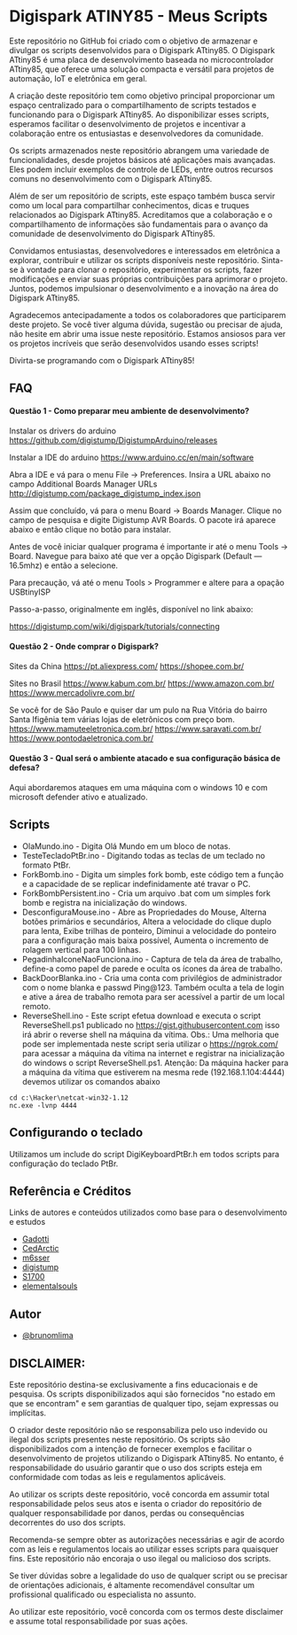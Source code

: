 
# Digispark ATINY85 - Meus Scripts

Este repositório no GitHub foi criado com o objetivo de armazenar e divulgar os scripts desenvolvidos para o Digispark ATtiny85. O Digispark ATtiny85 é uma placa de desenvolvimento baseada no microcontrolador ATtiny85, que oferece uma solução compacta e versátil para projetos de automação, IoT e eletrônica em geral.

A criação deste repositório tem como objetivo principal proporcionar um espaço centralizado para o compartilhamento de scripts testados e funcionando para o Digispark ATtiny85. Ao disponibilizar esses scripts, esperamos facilitar o desenvolvimento de projetos e incentivar a colaboração entre os entusiastas e desenvolvedores da comunidade.

Os scripts armazenados neste repositório abrangem uma variedade de funcionalidades, desde projetos básicos até aplicações mais avançadas. Eles podem incluir exemplos de controle de LEDs, entre outros recursos comuns no desenvolvimento com o Digispark ATtiny85.

Além de ser um repositório de scripts, este espaço também busca servir como um local para compartilhar conhecimentos, dicas e truques relacionados ao Digispark ATtiny85. Acreditamos que a colaboração e o compartilhamento de informações são fundamentais para o avanço da comunidade de desenvolvimento do Digispark ATtiny85.

Convidamos entusiastas, desenvolvedores e interessados em eletrônica a explorar, contribuir e utilizar os scripts disponíveis neste repositório. Sinta-se à vontade para clonar o repositório, experimentar os scripts, fazer modificações e enviar suas próprias contribuições para aprimorar o projeto. Juntos, podemos impulsionar o desenvolvimento e a inovação na área do Digispark ATtiny85.

Agradecemos antecipadamente a todos os colaboradores que participarem deste projeto. Se você tiver alguma dúvida, sugestão ou precisar de ajuda, não hesite em abrir uma issue neste repositório. Estamos ansiosos para ver os projetos incríveis que serão desenvolvidos usando esses scripts!

Divirta-se programando com o Digispark ATtiny85!

## FAQ

#### Questão 1 - Como preparar meu ambiente de desenvolvimento?

Instalar os drivers do arduino
https://github.com/digistump/DigistumpArduino/releases

Instalar a IDE do arduino
https://www.arduino.cc/en/main/software

Abra a IDE e vá para o menu File -> Preferences. Insira a URL abaixo no campo Additional Boards Manager URLs
http://digistump.com/package_digistump_index.json

Assim que concluído, vá para o menu Board -> Boards Manager. Clique no campo de pesquisa e digite Digistump AVR Boards. O pacote irá aparece abaixo e então clique no botão para instalar.

Antes de você iniciar qualquer programa é importante ir até o menu Tools -> Board. Navegue para baixo até que ver a opção Digispark (Default — 16.5mhz) e então a selecione.

Para precaução, vá até o menu Tools > Programmer e altere para a opação USBtinyISP

Passo-a-passo, originalmente em inglês, disponível no link abaixo:

https://digistump.com/wiki/digispark/tutorials/connecting

#### Questão 2 - Onde comprar o Digispark?

Sites da China 
https://pt.aliexpress.com/
https://shopee.com.br/

Sites no Brasil
https://www.kabum.com.br/
https://www.amazon.com.br/
https://www.mercadolivre.com.br/

Se você for de São Paulo e quiser dar um pulo na Rua Vitória do bairro Santa Ifigênia tem várias lojas de eletrônicos com preço bom.
https://www.mamuteeletronica.com.br/
https://www.saravati.com.br/
https://www.pontodaeletronica.com.br/


#### Questão 3 - Qual será o ambiente atacado e sua configuração básica de defesa?

Aqui abordaremos ataques em uma máquina com o windows 10 e com microsoft defender ativo e atualizado.



## Scripts 

- OlaMundo.ino - Digita Olá Mundo em um bloco de notas.
- TesteTecladoPtBr.ino - Digitando todas as teclas de um teclado no formato PtBr.
- ForkBomb.ino - Digita um simples fork bomb, este código tem a função e a capacidade de se replicar indefinidamente até travar o PC.
- ForkBombPersistent.ino - Cria um arquivo .bat com um simples fork bomb e registra na inicialização do windows.
- DesconfiguraMouse.ino - Abre as Propriedades do Mouse,
                      Alterna botões primários e secundários,
                      Altera a velocidade do clique duplo para lenta,
                      Exibe trilhas de ponteiro,
                      Diminui a velocidade do ponteiro para a configuração mais baixa possível,
                      Aumenta o incremento de rolagem vertical para 100 linhas.
- PegadinhaIconeNaoFunciona.ino - Captura de tela da área de trabalho, define-a como papel de parede e oculta os ícones da área de trabalho.
- BackDoorBlanka.ino - Cria uma conta com privilégios de administrador com o nome blanka e passwd Ping@123. Também oculta a tela de login e
ative a área de trabalho remota para ser acessível a partir de um local remoto.
- ReverseShell.ino - Este script efetua download e executa o script ReverseShell.ps1 publicado no https://gist.githubusercontent.com isso irá abrir o reverse shell na máquina da vítima.
Obs.: Uma melhoria que pode ser implementada neste script seria utilizar o https://ngrok.com/ para acessar a máquina da vítima na internet e registrar na inicialização do windows o script ReverseShell.ps1.
Atenção: Da máquina hacker para a máquina da vítima que estiverem na mesma rede (192.168.1.104:4444) devemos utilizar os comandos abaixo
```
cd c:\Hacker\netcat-win32-1.12 
nc.exe -lvnp 4444
```

## Configurando o teclado 

Utilizamos um include do script DigiKeyboardPtBr.h em todos scripts para configuração do teclado PtBr.


## Referência e Créditos

Links de autores e conteúdos utilizados como base para o desenvolvimento e estudos

 - [Gadotti](https://github.com/Gadotti/DigisparkScripts)
 - [CedArctic](https://github.com/CedArctic/DigiSpark-Scripts)
 - [m6sser](https://github.com/m6sser/Digispark_scripts)
 - [digistump](https://github.com/digistump/DigisparkArduinoIntegration)
 - [S1700](https://github.com/S1700/Digispark_scripts)
 - [elementalsouls](https://github.com/elementalsouls/DIGISPARK)
## Autor

- [@brunomlima](https://github.com/brunomlima)


## DISCLAIMER:

Este repositório destina-se exclusivamente a fins educacionais e de pesquisa. Os scripts disponibilizados aqui são fornecidos "no estado em que se encontram" e sem garantias de qualquer tipo, sejam expressas ou implícitas.

O criador deste repositório não se responsabiliza pelo uso indevido ou ilegal dos scripts presentes neste repositório. Os scripts são disponibilizados com a intenção de fornecer exemplos e facilitar o desenvolvimento de projetos utilizando o Digispark ATtiny85. No entanto, é responsabilidade do usuário garantir que o uso dos scripts esteja em conformidade com todas as leis e regulamentos aplicáveis.

Ao utilizar os scripts deste repositório, você concorda em assumir total responsabilidade pelos seus atos e isenta o criador do repositório de qualquer responsabilidade por danos, perdas ou consequências decorrentes do uso dos scripts.

Recomenda-se sempre obter as autorizações necessárias e agir de acordo com as leis e regulamentos locais ao utilizar esses scripts para quaisquer fins. Este repositório não encoraja o uso ilegal ou malicioso dos scripts.

Se tiver dúvidas sobre a legalidade do uso de qualquer script ou se precisar de orientações adicionais, é altamente recomendável consultar um profissional qualificado ou especialista no assunto.

Ao utilizar este repositório, você concorda com os termos deste disclaimer e assume total responsabilidade por suas ações.





